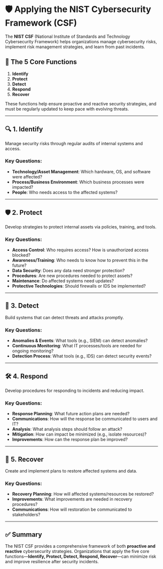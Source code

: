 # 🛡️ Applying the NIST Cybersecurity Framework (CSF)

The **NIST CSF** (National Institute of Standards and Technology Cybersecurity Framework) helps organizations manage cybersecurity risks, implement risk management strategies, and learn from past incidents.

## 🎯 The 5 Core Functions

1. **Identify**
2. **Protect**
3. **Detect**
4. **Respond**
5. **Recover**

These functions help ensure proactive and reactive security strategies, and must be regularly updated to keep pace with evolving threats.

---

## 🔍 1. Identify

Manage security risks through regular audits of internal systems and access.

### Key Questions:

- **Technology/Asset Management**: Which hardware, OS, and software were affected?
- **Process/Business Environment**: Which business processes were impacted?
- **People**: Who needs access to the affected systems?

---

## 🛡️ 2. Protect

Develop strategies to protect internal assets via policies, training, and tools.

### Key Questions:

- **Access Control**: Who requires access? How is unauthorized access blocked?
- **Awareness/Training**: Who needs to know how to prevent this in the future?
- **Data Security**: Does any data need stronger protection?
- **Procedures**: Are new procedures needed to protect assets?
- **Maintenance**: Do affected systems need updates?
- **Protective Technologies**: Should firewalls or IDS be implemented?

---

## 🧭 3. Detect

Build systems that can detect threats and attacks promptly.

### Key Questions:

- **Anomalies & Events**: What tools (e.g., SIEM) can detect anomalies?
- **Continuous Monitoring**: What IT processes/tools are needed for ongoing monitoring?
- **Detection Process**: What tools (e.g., IDS) can detect security events?

---

## 🛠️ 4. Respond

Develop procedures for responding to incidents and reducing impact.

### Key Questions:

- **Response Planning**: What future action plans are needed?
- **Communications**: How will the response be communicated to users and IT?
- **Analysis**: What analysis steps should follow an attack?
- **Mitigation**: How can impact be minimized (e.g., isolate resources)?
- **Improvements**: How can the response plan be improved?

---

## 🔄 5. Recover

Create and implement plans to restore affected systems and data.

### Key Questions:

- **Recovery Planning**: How will affected systems/resources be restored?
- **Improvements**: What improvements are needed in recovery procedures?
- **Communications**: How will restoration be communicated to stakeholders?

---

## ✅ Summary

The NIST CSF provides a comprehensive framework of both **proactive and reactive** cybersecurity strategies. Organizations that apply the five core functions—**Identify, Protect, Detect, Respond, Recover**—can minimize risk and improve resilience after security incidents.

